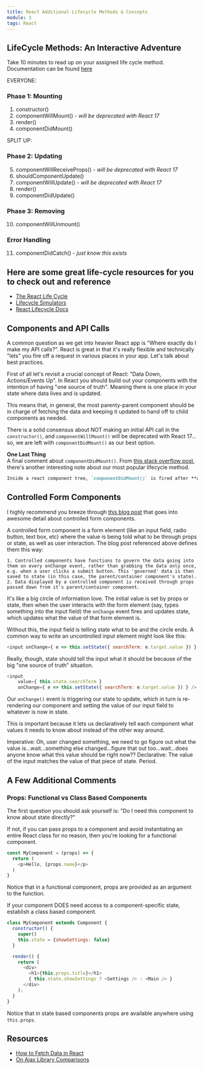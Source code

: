 ```yaml
---
title: React Additional Lifecycle Methods & Concepts
module: 3
tags: React
---
```


## LifeCycle Methods: An Interactive Adventure

Take 10 minutes to read up on your assigned life cycle method. Documentation can be found [here](https://facebook.github.io/react/docs/react-component.html#the-component-lifecycle)  

EVERYONE:  
### Phase 1: Mounting  
1. constructor()
2. componentWillMount() - *will be deprecated with React 17*
3. render()
4. componentDidMount()

SPLIT UP:  
### Phase 2: Updating  
5. componentWillReceiveProps() - *will be deprecated with React 17*
6. shouldComponentUpdate()
7. componentWillUpdate() - *will be deprecated with React 17*
8. render()
9. componentDidUpdate()

### Phase 3: Removing  
10. componentWillUnmount()

### Error Handling
11. componentDidCatch() - *just know this exists*

## Here are some great life-cycle resources for you to check out and reference

- [The React Life Cycle](https://developmentarc.gitbooks.io/react-indepth/content/life_cycle/introduction.html)
- [Lifecycle Simulators](https://reactarmory.com/guides/lifecycle-simulators)
- [React Lifecycle Docs](https://reactjs.org/docs/react-component.html)

## Components and API Calls

A common question as we get into heavier React app is "Where exactly do I make my API calls?". React is great in that it's really flexible and technically "lets" you fire off a request in various places in your app. Let's talk about best practices.

First of all let's revisit a crucial concept of React: "Data Down, Actions/Events Up". In React you should build out your components with the intention of having "one source of truth". Meaning there is one place in your state where data lives and is updated.

This means that, in general, the most parenty-parent component should be in charge of fetching the data and keeping it updated to hand off to child components as needed.  

There is a solid consensus about NOT making an initial API call in the `constructor()`, and `componentWillMount()` will be deprecated with React 17... so, we are left with `componentDidMount()` as our best option. 

**One Last Thing**  
A final comment about `componentDidMount()`. From [this stack overflow post](http://stackoverflow.com/questions/36049493/when-exactly-is-componentdidmount-fired), there's another interesting note about our most popular lifecycle method.  

```md
Inside a react component tree, `componentDidMount()` is fired after **all children components** have also been mounted. This means, that any child component's `componentDidMount()` is fired before its parent has been mounted.
```

## Controlled Form Components
I highly recommend you breeze through [this blog post](http://lorenstewart.me/2016/10/31/react-js-forms-controlled-components/) that goes into awesome detail about controlled form components.

A controlled form component is a form element (like an input field, radio button, text box, etc) where the value is being told what to be through props or state, as well as user interaction. The blog post referenced above defines them this way:

```
1. Controlled components have functions to govern the data going into them on every onChange event, rather than grabbing the data only once, e.g. when a user clicks a submit button. This 'governed' data is then saved to state (in this case, the parent/container component's state).  
2. Data displayed by a controlled component is received through props passed down from it's parent/container component.
```

It's like a big circle of information love. The initial value is set by props or state, then when the user interacts with the form element (say, types something into the input field) the `onChange` event fires and updates state, which updates what the value of that form element is.  

Without this, the input field is telling state what to be and the circle ends. A common way to write an uncontrolled input element might look like this:   

```js
<input onChange={ e => this.setState({ searchTerm: e.target.value }) } />
```

Really, though, state should tell the input what it should be because of the big "one source of truth" situation.

```js
<input
    value={ this.state.searchTerm }
    onChange={ e => this.setState({ searchTerm: e.target.value }) } />
```

Our `onChange()` event is triggering our state to update, which in turn is re-rendering our component and setting the value of our input field to whatever is now in state.

This is important because it lets us declaratively tell each component what values it needs to know about instead of the other way around.  

Imperative: Oh, user changed something, we need to go figure out what the value is...wait...something else changed...figure that out too...wait...does anyone know what this value should be right now??
Declarative: The value of the input matches the value of that piece of state. Period.

## A Few Additional Comments

### Props: Functional vs Class Based Components

The first question you should ask yourself is: "Do I need this component to know about state directly?"

If not, if you can pass props to a component and avoid instantiating an entire React class for no reason, then you're looking for a functional component.

```js
const MyComponent = (props) => {
  return (
    <p>Hello, {props.name}</p>
  )
}
```

Notice that in a functional component, props are provided as an argument to the function.

If your component DOES need access to a component-specific state, establish a class based component.

```js
class MyComponent extends Component {
  constructor() {
    super()
    this.state = {showSettings: false}
  }

  render() {
    return (
      <div>
        <h1>{this.props.title}</h1>
        { this.state.showSettings ? <Settings /> : <Main /> }
      </div>
    );
  }
}
```
Notice that in state based components props are available anywhere using `this.props`.  

## Resources  
- [How to Fetch Data in React](https://www.robinwieruch.de/react-fetching-data/)
- [On Ajax Library Comparisons](http://andrewhfarmer.com/ajax-libraries/)  
